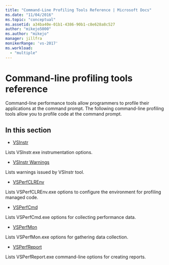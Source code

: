 ```yaml
---
title: "Command-Line Profiling Tools Reference | Microsoft Docs"
ms.date: "11/04/2016"
ms.topic: "conceptual"
ms.assetid: a34ba40e-01b1-4386-90b1-c8e628a8c527
author: "mikejo5000"
ms.author: "mikejo"
manager: jillfra
monikerRange: 'vs-2017'
ms.workload:
  - "multiple"
---
```

# Command-line profiling tools reference
Command-line performance tools allow programmers to profile their applications at the command prompt. The following command-line profiling tools allow you to profile code at the command prompt.

## In this section
- [VSInstr](../profiling/vsinstr.md)

 Lists VSInstr.exe instrumentation options.

- [VSInstr Warnings](../profiling/vsinstr-warnings.md)

 Lists warnings issued by VSInstr tool.

- [VSPerfCLREnv](../profiling/vsperfclrenv.md)

 Lists VSPerfCLREnv.exe options to configure the environment for profiling managed code.

- [VSPerfCmd](../profiling/vsperfcmd.md)

 Lists VSPerfCmd.exe options for collecting performance data.

- [VSPerfMon](../profiling/vsperfmon.md)

 Lists VSPerfMon.exe options for gathering data collection.

- [VSPerfReport](../profiling/vsperfreport.md)

 Lists VSPerfReport.exe command-line options for creating reports.

